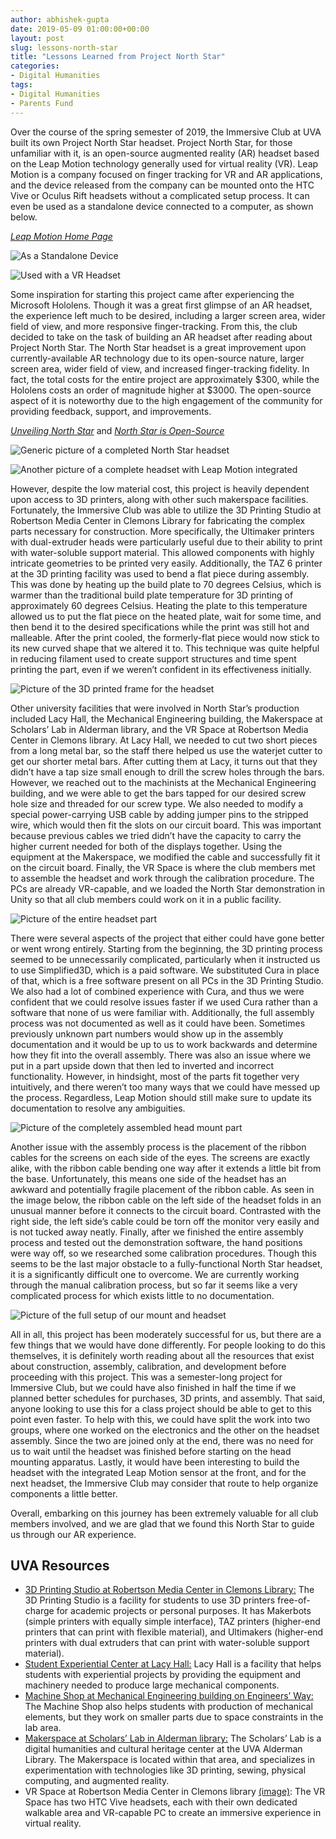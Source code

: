 ```yaml
---
author: abhishek-gupta
date: 2019-05-09 01:00:00+00:00
layout: post
slug: lessons-north-star
title: "Lessons Learned from Project North Star"
categories:
- Digital Humanities
tags:
- Digital Humanities
- Parents Fund
---
```


Over the course of the spring semester of 2019, the Immersive Club at UVA built its own Project North Star headset. Project North Star, for those unfamiliar with it, is an open-source augmented reality (AR) headset based on the Leap Motion technology generally used for virtual reality (VR). Leap Motion is a company focused on finger tracking for VR and AR applications, and the device released from the company can be mounted onto the HTC Vive or Oculus Rift headsets without a complicated setup process. It can even be used as a standalone device connected to a computer, as shown below.

[*Leap Motion Home Page*](https://www.leapmotion.com/)

![As a Standalone Device](https://images-na.ssl-images-amazon.com/images/I/71BvThxnsXL._SL1500_.jpg)

![Used with a VR Headset](http://blog.leapmotion.com/wp-content/uploads/2016/12/title1d.jpg)

Some inspiration for starting this project came after experiencing the Microsoft Hololens. Though it was a great first glimpse of an AR headset, the experience left much to be desired, including a larger screen area, wider field of view, and more responsive finger-tracking. From this, the club decided to take on the task of building an AR headset after reading about Project North Star. The North Star headset is a great improvement upon currently-available AR technology due to its open-source nature, larger screen area, wider field of view, and increased finger-tracking fidelity. In fact, the total costs for the entire project are approximately $300, while the Hololens costs an order of magnitude higher at $3000. The open-source aspect of it is noteworthy due to the high engagement of the community for providing feedback, support, and improvements. 

[*Unveiling North Star*](http://blog.leapmotion.com/northstar/) and 
[*North Star is Open-Source*](http://blog.leapmotion.com/north-star-open-source/)

![Generic picture of a completed North Star headset](https://roadtovrlive-5ea0.kxcdn.com/wp-content/uploads/2019/01/leap-motion-project-north-star-release-3-1.jpg)

![Another picture of a complete headset with Leap Motion integrated](https://leapmotion.github.io/ProjectNorthStar/imgs/frontView.png)

However, despite the low material cost, this project is heavily dependent upon access to 3D printers, along with other such makerspace facilities. Fortunately, the Immersive Club was able to utilize the 3D Printing Studio at Robertson Media Center in Clemons Library for fabricating the complex parts necessary for construction. More specifically, the Ultimaker printers with dual-extruder heads were particularly useful due to their ability to print with water-soluble support material. This allowed components with highly intricate geometries to be printed very easily. Additionally, the TAZ 6 printer at the 3D printing facility was used to bend a flat piece during assembly. This was done by heating up the build plate to 70 degrees Celsius, which is warmer than the traditional build plate temperature for 3D printing of approximately 60 degrees Celsius. Heating the plate to this temperature allowed us to put the flat piece on the heated plate, wait for some time, and then bend it to the desired specifications while the print was still hot and malleable. After the print cooled, the formerly-flat piece would now stick to its new curved shape that we altered it to. This technique was quite helpful in reducing filament used to create support structures and time spent printing the part, even if we weren’t confident in its effectiveness initially. 

![Picture of the 3D printed frame for the headset](https://i.groupme.com/2016x1512.jpeg.5b028e1eb1ab49d896c7999d43622400.large)

Other university facilities that were involved in North Star’s production included Lacy Hall, the Mechanical Engineering building, the Makerspace at Scholars’ Lab in Alderman library, and the VR Space at Robertson Media Center in Clemons library. At Lacy Hall, we needed to cut two short pieces from a long metal bar, so the staff there helped us use the waterjet cutter to get our shorter metal bars. After cutting them at Lacy, it turns out that they didn’t have a tap size small enough to drill the screw holes through the bars. However, we reached out to the machinists at the Mechanical Engineering building, and we were able to get the bars tapped for our desired screw hole size and threaded for our screw type. We also needed to modify a special power-carrying USB cable by adding jumper pins to the stripped wire, which would then fit the slots on our circuit board. This was important because previous cables we tried didn’t have the capacity to carry the higher current needed for both of the displays together. Using the equipment at the Makerspace, we modified the cable and successfully fit it on the circuit board. Finally, the VR Space is where the club members met to assemble the headset and work through the calibration procedure. The PCs are already VR-capable, and we loaded the North Star demonstration in Unity so that all club members could work on it in a public facility. 

![Picture of the entire headset part](https://i.groupme.com/2016x1512.jpeg.d1c86789841247fb82c16214e847ae61.large)

There were several aspects of the project that either could have gone better or went wrong entirely. Starting from the beginning, the 3D printing process seemed to be unnecessarily complicated, particularly when it instructed us to use Simplified3D, which is a paid software. We substituted Cura in place of that, which is a free software present on all PCs in the 3D Printing Studio. We also had a lot of combined experience with Cura, and thus we were confident that we could resolve issues faster if we used Cura rather than a software that none of us were familiar with. Additionally, the full assembly process was not documented as well as it could have been. Sometimes previously unknown part numbers would show up in the assembly documentation and it would be up to us to work backwards and determine how they fit into the overall assembly. There was also an issue where we put in a part upside down that then led to inverted and incorrect functionality. However, in hindsight, most of the parts fit together very intuitively, and there weren’t too many ways that we could have messed up the process. Regardless, Leap Motion should still make sure to update its documentation to resolve any ambiguities. 

![Picture of the completely assembled head mount part](https://i.groupme.com/1000x750.jpeg.63ded01fa9364782a3ccf5f5108622e6.large)

Another issue with the assembly process is the placement of the ribbon cables for the screens on each side of the eyes. The screens are exactly alike, with the ribbon cable bending one way after it extends a little bit from the base. Unfortunately, this means one side of the headset has an awkward and potentially fragile placement of the ribbon cable. As seen in the image below, the ribbon cable on the left side of the headset folds in an unusual manner before it connects to the circuit board. Contrasted with the right side, the left side’s cable could be torn off the monitor very easily and is not tucked away neatly. Finally, after we finished the entire assembly process and tested out the demonstration software, the hand positions were way off, so we researched some calibration procedures. Though this seems to be the last major obstacle to a fully-functional North Star headset, it is a significantly difficult one to overcome. We are currently working through the manual calibration process, but so far it seems like a very complicated process for which exists little to no documentation. 

![Picture of the full setup of our mount and headset](https://i.groupme.com/1500x1125.jpeg.b868e5aba7da4be0b56fb7c81cc1cd8f.large)

All in all, this project has been moderately successful for us, but there are a few things that we would have done differently. For people looking to do this themselves, it is definitely worth reading about all the resources that exist about construction, assembly, calibration, and development before proceeding with this project. This was a semester-long project for Immersive Club, but we could have also finished in half the time if we planned better schedules for purchases, 3D prints, and assembly. That said, anyone looking to use this for a class project should be able to get to this point even faster. To help with this, we could have split the work into two groups, where one worked on the electronics and the other on the headset assembly. Since the two are joined only at the end, there was no need for us to wait until the headset was finished before starting on the head mounting apparatus. Lastly, it would have been interesting to build the headset with the integrated Leap Motion sensor at the front, and for the next headset, the Immersive Club may consider that route to help organize components a little better. 

Overall, embarking on this journey has been extremely valuable for all club members involved, and we are glad that we found this North Star to guide us through our AR experience.
 
 
 
## UVA Resources

- [3D Printing Studio at Robertson Media Center in Clemons Library:](https://news.library.virginia.edu/2018/03/01/new-3d-printing-facilities-at-the-library/)
The 3D Printing Studio is a facility for students to use 3D printers free-of-charge for academic projects or personal purposes. It has Makerbots (simple printers with equally simple interface), TAZ printers (higher-end printers that can print with flexible material), and Ultimakers (higher-end printers with dual extruders that can print with water-soluble support material).
- [Student Experiential Center at Lacy Hall:](http://lacy.seas.virginia.edu/)
Lacy Hall is a facility that helps students with experiential projects by providing the equipment and machinery needed to produce large mechanical components.
- [Machine Shop at Mechanical Engineering building on Engineers’ Way:](https://engineering.virginia.edu/departments/mechanical-and-aerospace-engineering/research/undergraduate-labs)
The Machine Shop also helps students with production of mechanical elements, but they work on smaller parts due to space constraints in the lab area.
- [Makerspace at Scholars’ Lab in Alderman library:](https://scholarslab.lib.virginia.edu/makerspace/)
The Scholars’ Lab is a digital humanities and cultural heritage center at the UVA Alderman Library. The Makerspace is located within that area, and specializes in experimentation with technologies like 3D printing, sewing, physical computing, and augmented reality. 
- VR Space at Robertson Media Center in Clemons library 
[(image)](https://news.virginia.edu/sites/default/files/uhall_vr_demo_da_inline.jpg):
The VR Space has two HTC Vive headsets, each with their own dedicated walkable area and VR-capable PC to create an immersive experience in virtual reality. 
